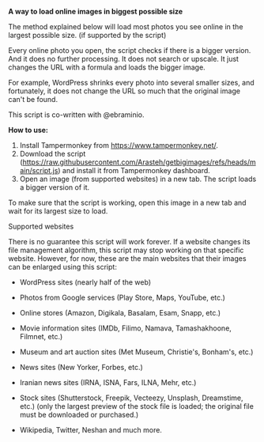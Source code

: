 **A way to load online images in biggest possible size**

The method explained below will load most photos you see online in the largest possible size. (if supported by the script)

Every online photo you open, the script checks if there is a bigger version. And it does no further processing. It does not search or upscale. It just changes the URL with a formula and loads the bigger image.

For example, WordPress shrinks every photo into several smaller sizes, and fortunately, it does not change the URL so much that the original image can't be found.

This script is co-written with @ebraminio. 

**How to use:**
1. Install Tampermonkey from https://www.tampermonkey.net/.
2. Download the script (https://raw.githubusercontent.com/Arasteh/getbigimages/refs/heads/main/script.js) and install it from Tampermonkey dashboard.
3. Open an image (from supported websites) in a new tab. The script loads a bigger version of it.

To make sure that the script is working, open this image in a new tab and wait for its largest size to load.

Supported websites

There is no guarantee this script will work forever. If a website changes its file management algorithm, this script may stop working on that specific website. However, for now, these are the main websites that their images can be enlarged using this script:

- WordPress sites (nearly half of the web)

- Photos from Google services (Play Store, Maps, YouTube, etc.)

- Online stores (Amazon, Digikala, Basalam, Esam, Snapp, etc.)

- Movie information sites (IMDb, Filimo, Namava, Tamashakhoone, Filmnet, etc.)

- Museum and art auction sites (Met Museum, Christie's, Bonham's, etc.)

- News sites (New Yorker, Forbes, etc.)

- Iranian news sites (IRNA, ISNA, Fars, ILNA, Mehr, etc.)

- Stock sites (Shutterstock, Freepik, Vecteezy, Unsplash, Dreamstime, etc.) (only the largest preview of the stock file is loaded; the original file must be downloaded or purchased.)

- Wikipedia, Twitter, Neshan and much more.
